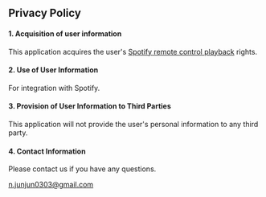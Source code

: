 
## Privacy Policy

#### 1. Acquisition of user information
This application acquires the user's [Spotify remote control playback](https://developer.spotify.com/documentation/web-api/concepts/scopes#app-remote-control) rights.

#### 2. Use of User Information
For integration with Spotify.

#### 3. Provision of User Information to Third Parties
This application will not provide the user's personal information to any third party.

#### 4. Contact Information
Please contact us if you have any questions.

n.junjun0303@gmail.com